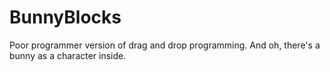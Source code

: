 # BunnyBlocks

Poor programmer version of drag and drop programming.
And oh, there's a bunny as a character inside.
